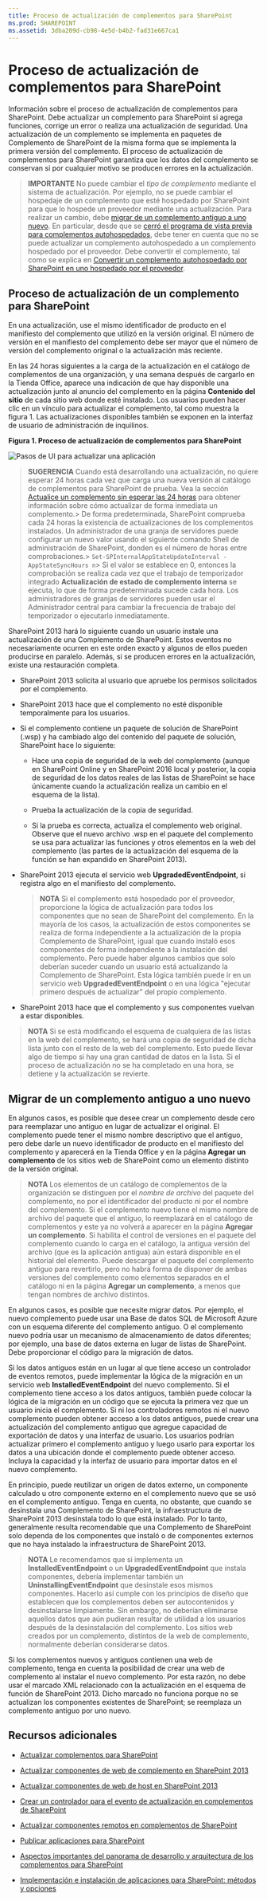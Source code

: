 ```yaml
---
title: Proceso de actualización de complementos para SharePoint
ms.prod: SHAREPOINT
ms.assetid: 3dba209d-cb98-4e5d-b4b2-fad31e667ca1
---
```



# Proceso de actualización de complementos para SharePoint
Información sobre el proceso de actualización de complementos para SharePoint.
Debe actualizar un complemento para SharePoint si agrega funciones, corrige un error o realiza una actualización de seguridad. Una actualización de un complemento se implementa en paquetes de Complemento de SharePoint de la misma forma que se implementa la primera versión del complemento. El proceso de actualización de complementos para SharePoint garantiza que los datos del complemento se conservan si por cualquier motivo se producen errores en la actualización.





> **IMPORTANTE**
> No puede cambiar el  *tipo de complemento*  mediante el sistema de actualización. Por ejemplo, no se puede cambiar el hospedaje de un complemento que esté hospedado por SharePoint para que lo hospede un proveedor mediante una actualización. Para realizar un cambio, debe [migrar de un complemento antiguo a uno nuevo](#Major). En particular, desde que se  [cerró el programa de vista previa para complementos autohospedados](http://blogs.office.com/2014/05/16/update-on-autohosted-apps-preview-program/), debe tener en cuenta que no se puede actualizar un complemento autohospedado a un complemento hospedado por el proveedor. Debe convertir el complemento, tal como se explica en  [Convertir un complemento autohospedado por SharePoint en uno hospedado por el proveedor](convert-an-autohosted-sharepoint-add-in-to-a-provider-hosted-add-in.md). 





## Proceso de actualización de un complemento para SharePoint
<a name="Minor"> </a>

En una actualización, use el mismo identificador de producto en el manifiesto del complemento que utilizó en la versión original. El número de versión en el manifiesto del complemento debe ser mayor que el número de versión del complemento original o la actualización más reciente.



En las 24 horas siguientes a la carga de la actualización en el catálogo de complementos de una organización, y una semana después de cargarlo en la Tienda Office, aparece una indicación de que hay disponible una actualización junto al anuncio del complemento en la página **Contenido del sitio** de cada sitio web donde esté instalado. Los usuarios pueden hacer clic en un vínculo para actualizar el complemento, tal como muestra la figura 1. Las actualizaciones disponibles también se exponen en la interfaz de usuario de administración de inquilinos.




**Figura 1. Proceso de actualización de complementos para SharePoint**








![Pasos de UI para actualizar una aplicación](images/UpdatingApp_AppTileUpdateNotice.png)





> **SUGERENCIA**
>  Cuando está desarrollando una actualización, no quiere esperar 24 horas cada vez que carga una nueva versión al catálogo de complementos para SharePoint de prueba. Vea la sección [Actualice un complemento sin esperar las 24 horas](update-sharepoint-add-ins.md#ImmediateUpdateNotice) para obtener información sobre cómo actualizar de forma inmediata un complemento.>  De forma predeterminada, SharePoint comprueba cada 24 horas la existencia de actualizaciones de los complementos instalados. Un administrador de una granja de servidores puede configurar un nuevo valor usando el siguiente comando Shell de administración de SharePoint, donden es el número de horas entre comprobaciones.>  `Set-SPInternalAppStateUpdateInterval -AppStateSyncHours n`>  Si el valor se establece en 0, entonces la comprobación se realiza cada vez que el trabajo de temporizador integrado **Actualización de estado de complemento interna** se ejecuta, lo que de forma predeterminada sucede cada hora. Los administradores de granjas de servidores pueden usar el Administrador central para cambiar la frecuencia de trabajo del temporizador o ejecutarlo inmediatamente.




SharePoint 2013 hará lo siguiente cuando un usuario instale una actualización de una Complemento de SharePoint. Estos eventos no necesariamente ocurren en este orden exacto y algunos de ellos pueden producirse en paralelo. Además, si se producen errores en la actualización, existe una restauración completa.




- SharePoint 2013 solicita al usuario que apruebe los permisos solicitados por el complemento.


- SharePoint 2013 hace que el complemento no esté disponible temporalmente para los usuarios.


- Si el complemento contiene un paquete de solución de SharePoint (.wsp) y ha cambiado algo del contenido del paquete de solución, SharePoint hace lo siguiente:

  - Hace una copia de seguridad de la web del complemento (aunque en SharePoint Online y en SharePoint 2016 local y posterior, la copia de seguridad de los datos reales de las listas de SharePoint se hace únicamente cuando la actualización realiza un cambio en el esquema de la lista).


  - Prueba la actualización de la copia de seguridad.


  - Si la prueba es correcta, actualiza el complemento web original. Observe que el nuevo archivo .wsp en el paquete del complemento se usa para actualizar las funciones y otros elementos en la web del complemento (las partes de la actualización del esquema de la función se han expandido en SharePoint 2013).


- SharePoint 2013 ejecuta el servicio web **UpgradedEventEndpoint**, si registra algo en el manifiesto del complemento.

    > **NOTA**
    > Si el complemento está hospedado por el proveedor, proporcione la lógica de actualización para todos los componentes que no sean de SharePoint del complemento. En la mayoría de los casos, la actualización de estos componentes se realiza de forma independiente a la actualización de la propia Complemento de SharePoint, igual que cuando instaló esos componentes de forma independiente a la instalación del complemento. Pero puede haber algunos cambios que solo deberían suceder cuando un usuario está actualizando la Complemento de SharePoint. Esta lógica también puede ir en un servicio web **UpgradedEventEndpoint** o en una lógica "ejecutar primero después de actualizar" del propio complemento.
- SharePoint 2013 hace que el complemento y sus componentes vuelvan a estar disponibles.




> **NOTA**
> Si se está modificando el esquema de cualquiera de las listas en la web del complemento, se hará una copia de seguridad de dicha lista junto con el resto de la web del complemento. Esto puede llevar algo de tiempo si hay una gran cantidad de datos en la lista. Si el proceso de actualización no se ha completado en una hora, se detiene y la actualización se revierte. 





## Migrar de un complemento antiguo a uno nuevo
<a name="Major"> </a>

En algunos casos, es posible que desee crear un complemento desde cero para reemplazar uno antiguo en lugar de actualizar el original. El complemento puede tener el mismo nombre descriptivo que el antiguo, pero debe darle un nuevo identificador de producto en el manifiesto del complemento y aparecerá en la Tienda Office y en la página **Agregar un complemento** de los sitios web de SharePoint como un elemento distinto de la versión original.




> **NOTA**
> Los elementos de un catálogo de complementos de la organización se distinguen por el  *nombre de archivo*  del paquete del complemento, no por el identificador del producto ni por el nombre del complemento. Si el complemento nuevo tiene el mismo nombre de archivo del paquete que el antiguo, lo reemplazará en el catálogo de complementos y este ya no volverá a aparecer en la página **Agregar un complemento**. Si habilita el control de versiones en el paquete del complemento cuando lo carga en el catálogo, la antigua versión del archivo (que es la aplicación antigua) aún estará disponible en el historial del elemento. Puede descargar el paquete del complemento antiguo para revertirlo, pero no habrá forma de disponer de ambas versiones del complemento como elementos separados en el catálogo ni en la página **Agregar un complemento**, a menos que tengan nombres de archivo distintos. 




En algunos casos, es posible que necesite migrar datos. Por ejemplo, el nuevo complemento puede usar una Base de datos SQL de Microsoft Azure con un esquema diferente del complemento antiguo. O el complemento nuevo podría usar un mecanismo de almacenamiento de datos diferentes; por ejemplo, una base de datos externa en lugar de listas de SharePoint. Debe proporcionar el código para la migración de datos.



Si los datos antiguos están en un lugar al que tiene acceso un controlador de eventos remotos, puede implementar la lógica de la migración en un servicio web **InstalledEventEndpoint** del nuevo complemento. Si el complemento tiene acceso a los datos antiguos, también puede colocar la lógica de la migración en un código que se ejecuta la primera vez que un usuario inicia el complemento. Si ni los controladores remotos ni el nuevo complemento pueden obtener acceso a los datos antiguos, puede crear una actualización del complemento antiguo que agregue capacidad de exportación de datos y una interfaz de usuario. Los usuarios podrían actualizar primero el complemento antiguo y luego usarlo para exportar los datos a una ubicación donde el complemento puede obtener acceso. Incluya la capacidad y la interfaz de usuario para importar datos en el nuevo complemento.



En principio, puede reutilizar un origen de datos externo, un componente calculado u otro componente externo en el complemento nuevo que se usó en el complemento antiguo. Tenga en cuenta, no obstante, que cuando se desinstala una Complemento de SharePoint, la infraestructura de SharePoint 2013 desinstala todo lo que está instalado. Por lo tanto, generalmente resulta recomendable que una Complemento de SharePoint solo dependa de los componentes que instaló o de componentes externos que no haya instalado la infraestructura de SharePoint 2013.




> **NOTA**
> Le recomendamos que si implementa un **InstalledEventEndpoint** o un **UpgradedEventEndpoint** que instala componentes, debería implementar también un **UninstallingEventEndpoint** que desinstale esos mismos componentes. Hacerlo así cumple con los principios de diseño que establecen que los complementos deben ser autocontenidos y desinstalarse limpiamente. Sin embargo, no deberían eliminarse aquellos datos que aún pudieran resultar de utilidad a los usuarios después de la desinstalación del complemento. Los sitios web creados por un complemento, distintos de la web de complemento, normalmente deberían considerarse datos.




Si los complementos nuevos y antiguos contienen una web de complemento, tenga en cuenta la posibilidad de crear una web de complemento al instalar el nuevo complemento. Por esta razón, no debe usar el marcado XML relacionado con la actualización en el esquema de función de SharePoint 2013. Dicho marcado no funciona porque no se actualizan los componentes existentes de SharePoint; se reemplaza un complemento antiguo por uno nuevo.




## Recursos adicionales
<a name="SP15appupgrade_addlresources"> </a>


-  [Actualizar complementos para SharePoint](update-sharepoint-add-ins.md)


-  [Actualizar componentes de web de complemento en SharePoint 2013](update-add-in-web-components-in-sharepoint-2013.md)


-  [Actualizar componentes de web de host en SharePoint 2013](update-host-web-components-in-sharepoint-2013.md)


-  [Crear un controlador para el evento de actualización en complementos de SharePoint](create-a-handler-for-the-update-event-in-sharepoint-add-ins.md)


-  [Actualizar componentes remotos en complementos de SharePoint](update-remote-components-in-sharepoint-add-ins.md)


-  [Publicar aplicaciones para SharePoint](publish-sharepoint-add-ins.md)


-  [Aspectos importantes del panorama de desarrollo y arquitectura de los complementos para SharePoint](important-aspects-of-the-sharepoint-add-in-architecture-and-development-landscap.md)


-  [Implementación e instalación de aplicaciones para SharePoint: métodos y opciones](deploying-and-installing-sharepoint-add-ins-methods-and-options.md)



